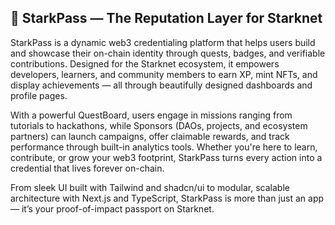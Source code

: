 ## 💫 StarkPass — The Reputation Layer for Starknet

StarkPass is a dynamic web3 credentialing platform that helps users build and showcase their on-chain identity through quests, badges, and verifiable contributions. Designed for the Starknet ecosystem, it empowers developers, learners, and community members to earn XP, mint NFTs, and display achievements — all through beautifully designed dashboards and profile pages.

With a powerful QuestBoard, users engage in missions ranging from tutorials to hackathons, while Sponsors (DAOs, projects, and ecosystem partners) can launch campaigns, offer claimable rewards, and track performance through built-in analytics tools. Whether you're here to learn, contribute, or grow your web3 footprint, StarkPass turns every action into a credential that lives forever on-chain.

From sleek UI built with Tailwind and shadcn/ui to modular, scalable architecture with Next.js and TypeScript, StarkPass is more than just an app — it’s your proof-of-impact passport on Starknet.
